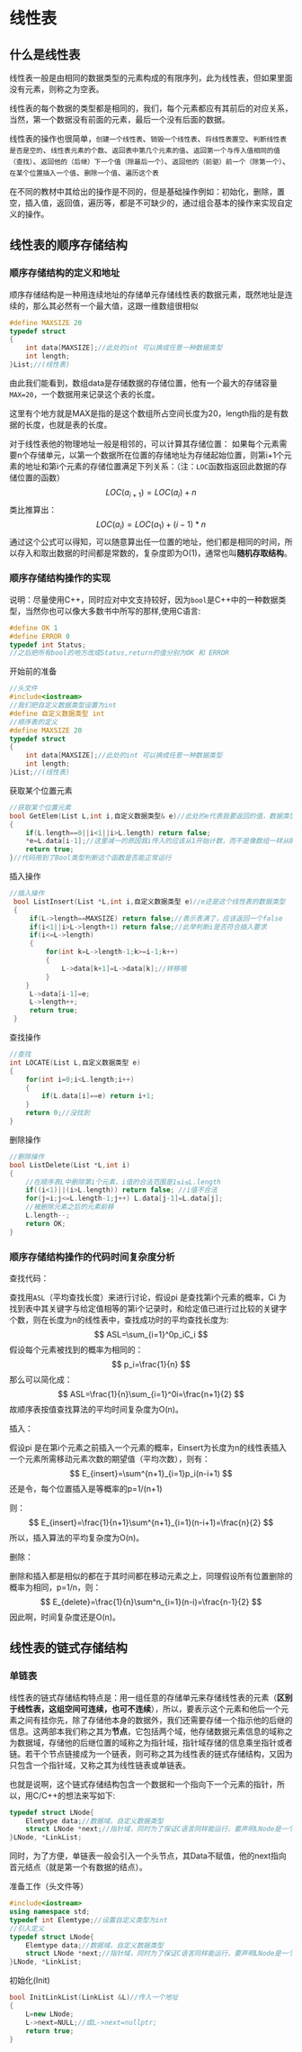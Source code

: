 
# 线性表

## 什么是线性表

线性表一般是由相同的数据类型的元素构成的有限序列，此为线性表，但如果里面没有元素，则称之为空表。

线性表的每个数据的类型都是相同的，我们，每个元素都应有其前后的对应关系，当然，第一个数据没有前面的元素，最后一个没有后面的数据。

线性表的操作也很简单，`创建一个线性表`、`销毁一个线性表`、`将线性表置空`、`判断线性表是否是空的`、`线性表元素的个数`、`返回表中第几个元素的值`、`返回第一个与传入值相同的值（查找）`、`返回他的（后继）下一个值（除最后一个）`、`返回他的（前驱）前一个（除第一个）`、`在某个位置插入一个值`、`删除一个值`、`遍历这个表`

在不同的教材中其给出的操作是不同的，但是基础操作例如：初始化，删除，置空，插入值，返回值，遍历等，都是不可缺少的，通过组合基本的操作来实现自定义的操作。

## 线性表的顺序存储结构

### 顺序存储结构的定义和地址

顺序存储结构是一种用连续地址的存储单元存储线性表的数据元素，既然地址是连续的，那么其必然有一个最大值，这跟一维数组很相似

```c
#define MAXSIZE 20
typedef struct
{
    int data[MAXSIZE];//此处的int 可以换成任意一种数据类型
    int length;
}List;//(线性表)
```

由此我们能看到，数组data是存储数据的存储位置，他有一个最大的存储容量`MAX=20`，一个数据用来记录这个表的长度。

这里有个地方就是MAX是指的是这个数组所占空间长度为20，length指的是有数据的长度，也就是表的长度。

对于线性表他的物理地址一般是相邻的，可以计算其存储位置：
如果每个元素需要n个存储单元，以第一个数据所在位置的存储地址为存储起始位置，则第i+1个元素的地址和第i个元素的存储位置满足下列关系：（注：`LOC`函数指返回此数据的存储位置的函数）
$$
LOC(a_{i+1})=LOC(a_i)+n
$$
类比推算出：
$$
LOC(a_i)=LOC(a_1)+(i-1)*n
$$
通过这个公式可以得知，可以随意算出任一位置的地址，他们都是相同的时间，所以存入和取出数据的时间都是常数的，复杂度即为O(1)，通常也叫**随机存取结构**。

### 顺序存储结构操作的实现

说明：尽量使用C++，同时应对中文支持较好，因为`bool`是C++中的一种数据类型，当然你也可以像大多数书中所写的那样,使用C语言:

```c
#define OK 1
#define ERROR 0
typedef int Status;
//之后把所有bool的地方改成Status,return的值分别为OK 和 ERROR
```
开始前的准备

```c++
//头文件
#include<iostream>
//我们把自定义数据类型设置为int 
#define 自定义数据类型 int
//顺序表的定义
#define MAXSIZE 20
typedef struct
{
    int data[MAXSIZE];//此处的int 可以换成任意一种数据类型
    int length;
}List;//(线性表)
```

获取某个位置元素

```c++
//获取某个位置元素
bool GetElem(List L,int i,自定义数据类型& e)//此处的e代表我要返回的值，数据类型需要自己去改变
{
    if(L.length==0||i<1||i>L.length) return false;
    *e=L.data[i-1];//这里减一的原因我i传入的应该从1开始计数，而不是像数组一样从0开始计数
    return true;
}//代码用到了Bool类型判断这个函数是否能正常运行
```

插入操作

```c++
//插入操作
 bool ListInsert(List *L,int i,自定义数据类型 e)//e还是这个线性表的数据类型
 {
     if(L->length==MAXSIZE) return false;//表示表满了，应该返回一个false
     if(i<1||i>L->length+1) return false;//此举判断i是否符合插入要求
     if(i<=L->length)
     {
         for(int k=L->length-1;k>=i-1;k++)
         {
             L->data[k+1]=L->data[k];//转移哦
         }
    }
     L->data[i-1]=e;
     L->length++;
     return true;
 }
```

查找操作

```c++
//查找
int LOCATE(List L,自定义数据类型 e)
{
    for(int i=0;i<L.length;i++)
    {
        if(L.data[i]==e) return i+1;
    }
    return 0;//没找到    
}
```

删除操作

```c++
//删除操作
bool ListDelete(List *L,int i)
{
    //在顺序表L中删除第i个元素，i值的合法范围是1≤i≤L.length 
    if((i<1)||(i>L.length)) return false; //i值不合法 
    for(j=i;j<=L.length-1;j++) L.data[j-1]=L.data[j];
    //被删除元素之后的元素前移
    L.length--; 
    return OK;
}
```

### 顺序存储结构操作的代码时间复杂度分析

查找代码：

查找用`ASL`（平均查找长度）来进行讨论，假设pi 是查找第i个元素的概率，Ci 为找到表中其关键字与给定值相等的第i个记录时，和给定值已进行过比较的关键字个数，则在长度为n的线性表中，查找成功时的平均查找长度为:
$$
ASL=\sum_{i=1}^0p_iC_i
$$
假设每个元素被找到的概率为相同的：
$$
p_i=\frac{1}{n}
$$
那么可以简化成：
$$
ASL=\frac{1}{n}\sum_{i=1}^0i=\frac{n+1}{2}
$$
故顺序表按值查找算法的平均时间复杂度为O(n)。

插入：

假设pi 是在第i个元素之前插入一个元素的概率，Einsert为长度为n的线性表插入一个元素所需移动元素次数的期望值（平均次数），则有：
$$
E_{insert}=\sum^{n+1}_{i=1}p_i(n-i+1)
$$
还是令，每个位置插入是等概率的p=1/(n+1)

则：
$$
E_{insert}=\frac{1}{n+1}\sum^{n+1}_{i=1}(n-i+1)=\frac{n}{2}
$$
所以，插入算法的平均复杂度为O(n)。

删除：

删除和插入都是相似的都在于其时间都在移动元素之上，同理假设所有位置删除的概率为相同，p=1/n，则：
$$
E_{delete}=\frac{1}{n}\sum^n_{i=1}(n-i)=\frac{n-1}{2}
$$
因此啊，时间复杂度还是O(n)。

## 线性表的链式存储结构

### 单链表

线性表的链式存储结构特点是：用一组任意的存储单元来存储线性表的元素（**区别于线性表，这组空间可连续，也可不连续**），所以，要表示这个元素和他后一个元素之间有挂你先，除了存储他本身的数据外，我们还需要存储一个指示他的后继的信息。这两部本我们称之其为**节点**，它包括两个域，他存储数据元素信息的域称之为数据域，存储他的后继位置的域称之为指针域，指针域存储的信息乘坐指针或者链。若干个节点链接成为一个链表，则可称之其为线性表的链式存储结构，又因为只包含一个指针域，又称之其为线性链表或单链表。

也就是说啊，这个链式存储结构包含一个数据和一个指向下一个元素的指针，所以，用C/C++的想法来写如下:

```c++
typedef struct LNode{
    Elemtype data;//数据域，自定义数据类型
    struct LNode *next;//指针域，同时为了保证C语言同样能运行，要声明LNode是一个结构体
}LNode, *LinkList;
```

同时，为了方便，单链表一般会引入一个头节点，其Data不赋值，他的next指向首元结点（就是第一个有数据的结点）。

准备工作（头文件等）

```c++
#include<iostream>
using namespace std;
typedef int Elemtype;//设置自定义类型为int
//引入定义
typedef struct LNode{
    Elemtype data;//数据域，自定义数据类型
    struct LNode *next;//指针域，同时为了保证C语言同样能运行，要声明LNode是一个结构体
}LNode, *LinkList;
```

初始化(Init)

```c++
bool InitLinkList(LinkList &L)//传入一个地址
{
    L=new LNode;
    L->next=NULL;//或L->next=nullptr;
    return true;
}
```

